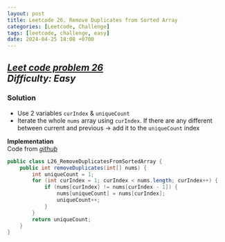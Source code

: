 ```yaml
---
layout: post
title: Leetcode 26. Remove Duplicates from Sorted Array
categories: [Leetcode, Challenge]
tags: [leetcode, challenge, easy]
date: 2024-04-25 18:08 +0700
---
```

[_Leet code problem 26_](https://leetcode.com/problems/remove-duplicates-from-sorted-array/description/)\
_Difficulty: Easy_
---
### Solution
- Use 2 variables `curIndex` & `uniqueCount`
- Iterate the whole `nums` array using `curIndex`. If there are any different between current and previous -> add it to the `uniqueCount` index

**Implementation**\
Code from [_github_](https://github.com/nguyentaijs/Leetcode/blob/main/src/L1047_RemoveDuplicated.java)
```java
public class L26_RemoveDuplicatesFromSortedArray {
    public int removeDuplicates(int[] nums) {
        int uniqueCount = 1;
        for (int curIndex = 1; curIndex < nums.length; curIndex++) {
            if (nums[curIndex] != nums[curIndex - 1]) {
                nums[uniqueCount] = nums[curIndex];
                uniqueCount++;
            }
        }
        return uniqueCount;
    }
}
```




